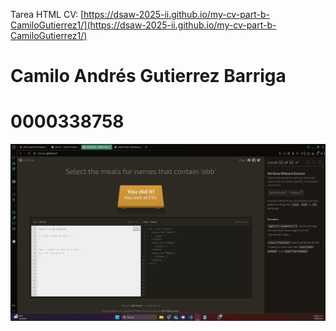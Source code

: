 Tarea HTML CV: [https://dsaw-2025-ii.github.io/my-cv-part-b-CamiloGutierrez1/](https://dsaw-2025-ii.github.io/my-cv-part-b-CamiloGutierrez1/)

# Camilo Andrés Gutierrez Barriga
# 0000338758

![alt text](image.png)